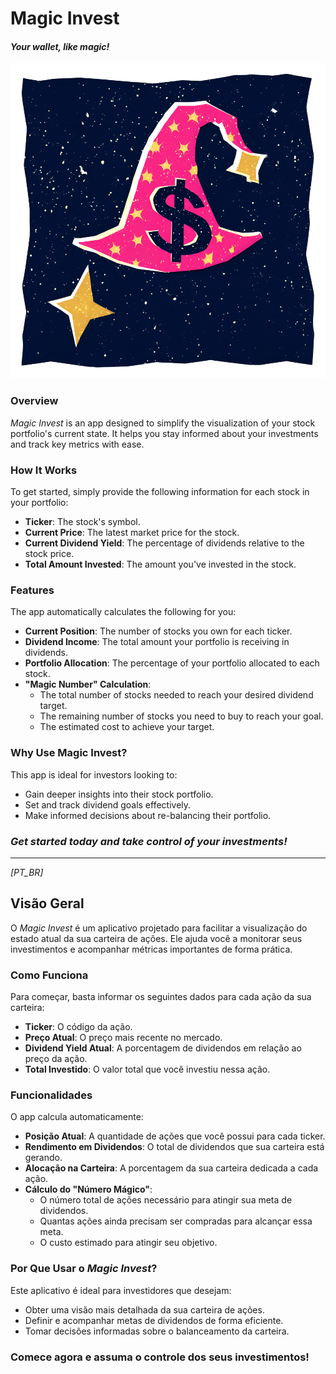# Magic Invest
#### _Your wallet, like magic!_

![icon.png](assets%2Ficon%2Ficon.png)

### Overview

_Magic Invest_ is an app designed to simplify the visualization of your stock portfolio's current state. It helps you stay informed about your investments and track key metrics with ease.

### How It Works

To get started, simply provide the following information for each stock in your portfolio:
- **Ticker**: The stock's symbol.
- **Current Price**: The latest market price for the stock.
- **Current Dividend Yield**: The percentage of dividends relative to the stock price.
- **Total Amount Invested**: The amount you've invested in the stock.

### Features

The app automatically calculates the following for you:

- **Current Position**: The number of stocks you own for each ticker.
- **Dividend Income**: The total amount your portfolio is receiving in dividends.
- **Portfolio Allocation**: The percentage of your portfolio allocated to each stock.
- **"Magic Number" Calculation**:
    - The total number of stocks needed to reach your desired dividend target.
    - The remaining number of stocks you need to buy to reach your goal.
    - The estimated cost to achieve your target.

### Why Use Magic Invest?

This app is ideal for investors looking to:
- Gain deeper insights into their stock portfolio.
- Set and track dividend goals effectively.
- Make informed decisions about re-balancing their portfolio.



### _Get started today and take control of your investments!_


---

_[PT_BR]_

## Visão Geral

O _Magic Invest_ é um aplicativo projetado para facilitar a visualização do estado atual da sua carteira de ações. Ele ajuda você a monitorar seus investimentos e acompanhar métricas importantes de forma prática.

### Como Funciona

Para começar, basta informar os seguintes dados para cada ação da sua carteira:
- **Ticker**: O código da ação.
- **Preço Atual**: O preço mais recente no mercado.
- **Dividend Yield Atual**: A porcentagem de dividendos em relação ao preço da ação.
- **Total Investido**: O valor total que você investiu nessa ação.

### Funcionalidades

O app calcula automaticamente:

- **Posição Atual**: A quantidade de ações que você possui para cada ticker.
- **Rendimento em Dividendos**: O total de dividendos que sua carteira está gerando.
- **Alocação na Carteira**: A porcentagem da sua carteira dedicada a cada ação.
- **Cálculo do "Número Mágico"**:
    - O número total de ações necessário para atingir sua meta de dividendos.
    - Quantas ações ainda precisam ser compradas para alcançar essa meta.
    - O custo estimado para atingir seu objetivo.

### Por Que Usar o _Magic Invest_?

Este aplicativo é ideal para investidores que desejam:
- Obter uma visão mais detalhada da sua carteira de ações.
- Definir e acompanhar metas de dividendos de forma eficiente.
- Tomar decisões informadas sobre o balanceamento da carteira.

### Comece agora e assuma o controle dos seus investimentos!